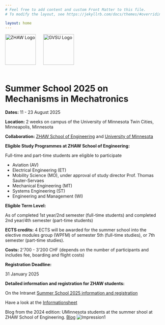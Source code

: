 ```yaml
---
# Feel free to add content and custom Front Matter to this file.
# To modify the layout, see https://jekyllrb.com/docs/themes/#overriding-theme-defaults

layout: home
---
```

<div>
    <img src="/assets/images/ZHAW_Logo.png" alt="ZHAW Logo" width="auto" height="100" style="margin-right: 20px;margin-bottom: 20px;">
    <img src="/assets/images/UMinnesota.png" alt="GVSU Logo" width="auto" height="100" style="margin-bottom: 20px;">
</div>

# Summer School 2025 on Mechanisms in Mechatronics

**Dates:** 11 - 23 August 2025

**Location:** 2 weeks on campus of the University of Minnesota Twin Cities, Minneapolis, Minnesota

**Collaboration:** [ZHAW School of Engineering](https://www.zhaw.ch/en/engineering/) and [University of Minnesota](https://twin-cities.umn.edu/)

**Eligible Study Programmes at ZHAW School of Engineering:**

Full-time and part-time students are eligible to participate

- Aviation (AV)
- Electrical Engineering (ET)
- Mobility Science (MO), under approval of study director Prof. Thomas Sauter-Servaes
- Mechanical Engineering (MT)
- Systems Engineering (ST)
- Engineering and Management (WI)

**Eligible Term Level:**

As of completed 1st year/2nd semester (full-time students) and completed 2nd year/4th semester (part-time students)

**ECTS credits:** 4 ECTS will be awarded for the summer school into the elective modules group (WPFM) of semester 5th (full-time studies), or 7th semester (part-time studies).

**Costs:** 2'700 - 3'200 CHF (depends on the number of participants and includes fee, boarding and flight costs)

**Registration Deadline:**

31 January 2025

**Detailed information and registration for ZHAW students:**

On the Intranet [Summer School 2025 information and registration](https://intra.zhaw.ch/departemente/school-of-engineering/international/summer-schools)

Have a look at the [Informationsheet](assets/images/Infosheet_UoM_Summer_School_2025.pdf)

Blog from the 2024 edition: UMinnesota students at the summer shool at ZHAW School of Engineering. [Blog](http://globalblogs.cse.umn.edu/search/label/Switzerland%202024)
![Impression1](/assets/images/UMinnesota_1.png)
